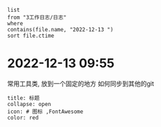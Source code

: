 ```dataview
list
from "3工作日志/日志"
where
contains(file.name, "2022-12-13 ")
sort file.ctime
```

#  2022-12-13 09:55 

常用工具类, 放到一个固定的地方
如何同步到其他的git



```ad-note 111
title: 标题
collapse: open
icon: # 图标 ,FontAwesome
color: red

```